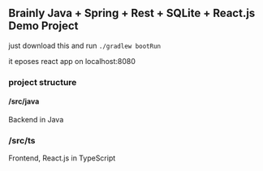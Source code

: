 ## Brainly Java + Spring + Rest + SQLite + React.js Demo Project


just download this and run `./gradlew bootRun`

it eposes react app on localhost:8080

### project structure

#### /src/java

Backend in Java

### /src/ts

Frontend, React.js in TypeScript
